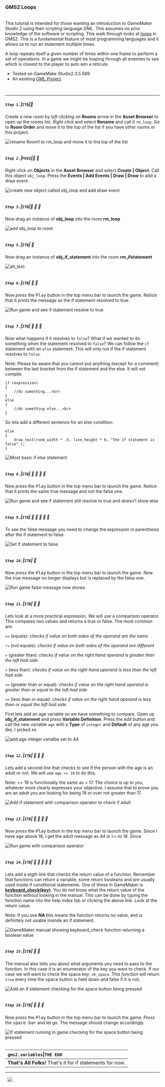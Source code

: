 <img src="https://via.placeholder.com/1000x4/45D7CA/45D7CA" alt="drawing" height="4px"/>

### GMS2 Loops

<img src="https://via.placeholder.com/1000x4/45D7CA/45D7CA" alt="drawing" height="4px"/>

This tutorial is intended for those wanting an introduction to <i>GameMaker Studio 2</i> using their scrpting language <i>GML</i>. This assumes no prior knowledge of the software or scripting. This walk through looks at [loops](https://manual.yoyogames.com/GameMaker_Language/GML_Overview/Language_Features/for.htm) in GMS2. This is a fundamental feature of most programming languages and it allows us to run an statement multiple times.

A loop repeats itself a given number of times within one frame to perform a set of operations.  In a game we might be looping through all enemies to see which is closest to the player to auto aim a reticule.

* Tested on GameMake Studio2.3.5.589
* An existing [GML Project](https://github.com/maubanel/GMS2-Snippets/blob/main/rename-project/README.md#user-content-rename-gms2-project)

<br>

---

##### `Step 1.`\|`ITB`|:small_blue_diamond:

Create a new room by *left clicking* on **Rooms** arrow in the **Asset Browser** to open up the rooms list.  *Right click* and select **Rename** and call it `rm_loop`. Go to **Room Order** and move it to the top of the list if you have other rooms in this project.

![rename Room1 to rm_loop and move it to the top of the list](images/loopRoom.gif)


<img src="https://via.placeholder.com/500x2/45D7CA/45D7CA" alt="drawing" height="2px" alt = ""/>

##### `Step 2.`\|`FHIU`|:small_blue_diamond: :small_blue_diamond: 

Right click on **Objects** in the **Asset Browser** and select **Create | Object**.  Call this object `obj_loop`.  Press the **Events | Add Events | Draw | Draw** to add a draw event. 

![create new object called obj_loop and add draw event](images/addLoopObj.gif)

<img src="https://via.placeholder.com/500x2/45D7CA/45D7CA" alt="drawing" height="2px" alt = ""/>

##### `Step 3.`\|`ITB`|:small_blue_diamond: :small_blue_diamond: :small_blue_diamond:

Now drag an instance of **obj_loop** into the room **rm_loop**

![add obj_loop to room](images/addObjLoopToRoom.png)

<img src="https://via.placeholder.com/500x2/45D7CA/45D7CA" alt="drawing" height="2px" alt = ""/>

##### `Step 5.`\|`ITB`| :small_orange_diamond:

Now drag an instance of **obj_if_statement** into the room **rm_ifstatement**

![alt_text](images/addObjIfStatement.png)

<img src="https://via.placeholder.com/500x2/45D7CA/45D7CA" alt="drawing" height="2px" alt = ""/>

##### `Step 6.`\|`ITB`| :small_orange_diamond: :small_blue_diamond:

Now *press* the <kbd>Play</kbd> button in the top menu bar to launch the game. Notice that it prints the message as the if statement resolved to true.

![Run game and see if statement resolve to true](images/TrueIfStatementGame.png)

<img src="https://via.placeholder.com/500x2/45D7CA/45D7CA" alt="drawing" height="2px" alt = ""/>

##### `Step 7.`\|`ITB`| :small_orange_diamond: :small_blue_diamond: :small_blue_diamond:

Now what happens if it resolves to `false`?  What if we wanted to do something when the statement resolved to `false`?  We can follow the `if` statement with an `else` statement.  This will only run if the if statement resolves to `false`. 
    
Note: Please be aware that you cannot put anything (except for a comment) between the last bracket from the if statement and the else.  It will not compile.

```
if (expression)
{ 
    //do something...<br>
}	
else
{
    //do something else...<br>
}
```

So lets add a different sentence for an else condition:

```
else
{
    draw_text(room_width * .5, line_height * 6, "The if statement is false" );
}
```

![Most basic if else statement](images/elseStatement.png)

<img src="https://via.placeholder.com/500x2/45D7CA/45D7CA" alt="drawing" height="2px" alt = ""/>

##### `Step 8.`\|`ITB`| :small_orange_diamond: :small_blue_diamond: :small_blue_diamond: :small_blue_diamond:

Now *press* the <kbd>Play</kbd> button in the top menu bar to launch the game. Notice that it prints the same true message and not the false one.

![Run game and see if statement still resolve to true and doesn't show else](images/TrueIfStatementGame.png)

<img src="https://via.placeholder.com/500x2/45D7CA/45D7CA" alt="drawing" height="2px" alt = ""/>

##### `Step 9.`\|`ITB`| :small_orange_diamond: :small_blue_diamond: :small_blue_diamond: :small_blue_diamond: :small_blue_diamond:

To see the false message you need to change the expression in parenthesis after the if statement to false.

![Set if statement to false](images/ifFalse.png)

<img src="https://via.placeholder.com/500x2/45D7CA/45D7CA" alt="drawing" height="2px" alt = ""/>

##### `Step 10.`\|`ITB`| :large_blue_diamond:

Now *press* the <kbd>Play</kbd> button in the top menu bar to launch the game. Now the true message no longer displays but is replaced by the false one.

![Run game false message now shows](images/FalseIfStatement.png)

<img src="https://via.placeholder.com/500x2/45D7CA/45D7CA" alt="drawing" height="2px" alt = ""/>

##### `Step 11.`\|`ITB`| :large_blue_diamond: :small_blue_diamond: 

Lets look at a more practical expression.  We will use a comparison operator. This compares two values and returns a true or false.  The most common are:

`==` (equals): *checks if value on both sides of the operand are the same*

`!=` (not equals): *checks if value on both sides of the operand are different*

`>` (greater than): *checks if value on the right hand operand is greater than the left had side*

`<` (less than): *checks if value on the right hand operand is less than the left had side*

`>=` (greater than or equal): *checks if value on the right hand operand is greater than or equal to the left had side*

`<=` (less than or equal): *checks if value on the right hand operand is less than or equal the left had side*.

First lets add an age variable so we have something to compare.  Open up **obj_if_statement** and press **Variable Definition**.  Press the <kbd>Add</kbd> button and call the new variable `age` with a **Type** of `integer` and **Default** of any age you like, I picked `44`.

![add age integer varialbe set to 44](images/addAge.png)

<img src="https://via.placeholder.com/500x2/45D7CA/45D7CA" alt="drawing" height="2px" alt = ""/>

##### `Step 12.`\|`ITB`| :large_blue_diamond: :small_blue_diamond: :small_blue_diamond: 

Lets add a second line that checks to see if the person with the age is an adult or not.  We will use `age >= 18` to do this.
		
Note: >= 18 is functionally the same as > 17.  The choice is up to you, whatever more clearly expresses your objective.  I assume that to prove you are an adult you are looking for being 18 or over not greater than 17.

![Add if statement with comparison operator to check if adult](images/checkAdultScript.png)

<img src="https://via.placeholder.com/500x2/45D7CA/45D7CA" alt="drawing" height="2px" alt = ""/>

##### `Step 13.`\|`ITB`| :large_blue_diamond: :small_blue_diamond: :small_blue_diamond:  :small_blue_diamond: 

Now *press* the <kbd>Play</kbd> button in the top menu bar to launch the game. Since I have age above 18, I get the adult message as *44 is >= to 18*. Since 

![Run game with comparison operator](images/adultMessage.png)

<img src="https://via.placeholder.com/500x2/45D7CA/45D7CA" alt="drawing" height="2px" alt = ""/>

##### `Step 14.`\|`ITB`| :large_blue_diamond: :small_blue_diamond: :small_blue_diamond: :small_blue_diamond:  :small_blue_diamond: 

Lets add a eigth line that checks the return value of a function.  Remember that functions can return a variable, some return booleans and are usually used inside if conditional statements.  One of these in GameMaker is **[keyboard_check(key)](https://manual.yoyogames.com/index.htm#t=GameMaker_Language%2FGML_Reference%2FGame_Input%2FKeyboard_Input%2Fkeyboard_check.htm)**. You do not know what the return value of the function without looking in the manual.  This can be done by typing the function name into the help index tab or clicking the above link.  Look at the return value.

Note: If you see **NA** this means the function returns no value, and is definitely not usable insinde an if statement.

![GameMaker manual showing keyboard_check function returning a boolean value](images/ReturnValueOfKeyboardCheck.png)

<img src="https://via.placeholder.com/500x2/45D7CA/45D7CA" alt="drawing" height="2px" alt = ""/>

##### `Step 15.`\|`ITB`| :large_blue_diamond: :small_orange_diamond: 

The manual also tells you about what arguments you need to pass to the function.  In this case it is an enumerator of the key you want to check.  If our case we will want to check the space key: `vk_space`.  This *function* will return `true` every time the <kbd>space</kbd> button is held down and false if it is not.

![Add an if statement checking for the space button being pressed](images/ifSpace.png)

<img src="https://via.placeholder.com/500x2/45D7CA/45D7CA" alt="drawing" height="2px" alt = ""/>

##### `Step 16.`\|`ITB`| :large_blue_diamond: :small_orange_diamond:   :small_blue_diamond: 

Now *press* the <kbd>Play</kbd> button in the top menu bar to launch the game. *Press* the <kbd>space bar</kbd> and let go.  The message should change accordingly.

![If statement running in game checking for the space button being pressed](images/SpaceIf.gif)

<img src="https://via.placeholder.com/500x2/45D7CA/45D7CA" alt="drawing" height="2px" alt = ""/>

| `gms2.variables`\|`THE END`| 
| :--- |
| **That's All Folks!** That's it for if statements for now. |

___

<img src="https://via.placeholder.com/1000x4/dba81a/dba81a" alt="drawing" height="4px" alt = ""/>

<img src="https://via.placeholder.com/1000x100/45D7CA/000000/?text=The End!">

<img src="https://via.placeholder.com/1000x4/dba81a/dba81a" alt="drawing" height="4px" alt = ""/>

